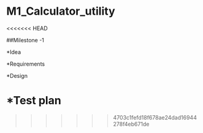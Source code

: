 # M1_Calculator_utility
<<<<<<< HEAD


##Milestone -1

*Idea

*Requirements

*Design

*Test plan
=======
>>>>>>> 4703c1fefd18f678ae24dad16944278f4eb671de
